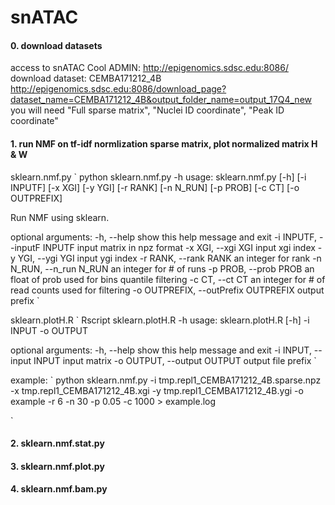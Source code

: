 # snATAC

#### 0. download datasets
access to snATAC Cool ADMIN: http://epigenomics.sdsc.edu:8086/
download dataset: CEMBA171212_4B
	http://epigenomics.sdsc.edu:8086/download_page?dataset_name=CEMBA171212_4B&output_folder_name=output_17Q4_new
	you will need "Full sparse matrix", "Nuclei ID coordinate", "Peak ID coordinate" 

#### 1. run NMF on tf-idf normlization sparse matrix, plot normalized matrix H & W

sklearn.nmf.py
`
python sklearn.nmf.py -h
usage: sklearn.nmf.py [-h] [-i INPUTF] [-x XGI] [-y YGI] [-r RANK] [-n N_RUN]
                      [-p PROB] [-c CT] [-o OUTPREFIX]

Run NMF using sklearn.

optional arguments:
  -h, --help            show this help message and exit
  -i INPUTF, --inputF INPUTF
                        input matrix in npz format
  -x XGI, --xgi XGI     input xgi index
  -y YGI, --ygi YGI     input ygi index
  -r RANK, --rank RANK  an integer for rank
  -n N_RUN, --n_run N_RUN
                        an integer for # of runs
  -p PROB, --prob PROB  an float of prob used for bins quantile filtering
  -c CT, --ct CT        an integer for # of read counts used for filtering
  -o OUTPREFIX, --outPrefix OUTPREFIX
                        output prefix
`

sklearn.plotH.R
`
Rscript sklearn.plotH.R -h
usage: sklearn.plotH.R [-h] -i INPUT -o OUTPUT

optional arguments:
  -h, --help            show this help message and exit
  -i INPUT, --input INPUT
                        input matrix
  -o OUTPUT, --output OUTPUT
                        output file prefix
`

example:
`
python sklearn.nmf.py -i tmp.repl1_CEMBA171212_4B.sparse.npz -x tmp.repl1_CEMBA171212_4B.xgi -y tmp.repl1_CEMBA171212_4B.ygi -o example -r 6 -n 30 -p 0.05 -c 1000 > example.log

`

#### 2. sklearn.nmf.stat.py
#### 3. sklearn.nmf.plot.py
#### 4. sklearn.nmf.bam.py
